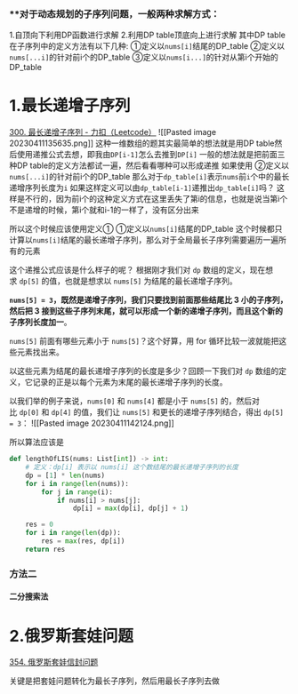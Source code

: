 ### **对于动态规划的子序列问题，一般两种求解方式：
1.自顶向下利用DP函数进行求解
2.利用DP table顶底向上进行求解
	其中DP table在子序列中的定义方法有以下几种:
	①定义以`nums[i]`结尾的DP_table
	②定义以`nums[...i]`的针对前i个的DP_table
	③定义以`nums[i...]`的针对从第i个开始的DP_table

# 1.最长递增子序列
[300. 最长递增子序列 - 力扣（Leetcode）](https://leetcode.cn/problems/longest-increasing-subsequence/)
![[Pasted image 20230411135635.png]]
这种一维数组的题其实最简单的想法就是用DP table然后使用递推公式去想，即我由`DP[i-1]`怎么去推到`DP[i]`
一般的想法就是把前面三种DP table的定义方法都试一遍，然后看看哪种可以形成递推
如果使用
②定义以`nums[...i]`的针对前i个的DP_table
那么对于`dp_table[i]`表示`nums`前`i`个中的最长递增序列长度为`i`
如果这样定义可以由`dp_table[i-1]`递推出`dp_table[i]`吗？
这样是不行的，因为前i个的这种定义方式在这里丢失了第i的信息，也就是说当第i个不是递增的时候，第i个就和i-1的一样了，没有区分出来

所以这个时候应该使用定义①
①定义以`nums[i]`结尾的DP_table
这个时候都只计算以`nums[i]`结尾的最长递增子序列，那么对于全局最长子序列需要遍历一遍所有的元素

这个递推公式应该是什么样子的呢？
根据刚才我们对 `dp` 数组的定义，现在想求 `dp[5]` 的值，也就是想求以 `nums[5]` 为结尾的最长递增子序列。

**`nums[5] = 3`，既然是递增子序列，我们只要找到前面那些结尾比 3 小的子序列，然后把 3 接到这些子序列末尾，就可以形成一个新的递增子序列，而且这个新的子序列长度加一**。

`nums[5]` 前面有哪些元素小于 `nums[5]`？这个好算，用 for 循环比较一波就能把这些元素找出来。

以这些元素为结尾的最长递增子序列的长度是多少？回顾一下我们对 `dp` 数组的定义，它记录的正是以每个元素为末尾的最长递增子序列的长度。

以我们举的例子来说，`nums[0]` 和 `nums[4]` 都是小于 `nums[5]` 的，然后对比 `dp[0]` 和 `dp[4]` 的值，我们让 `nums[5]` 和更长的递增子序列结合，得出 `dp[5] = 3`：
![[Pasted image 20230411142124.png]]

所以算法应该是
```python
def lengthOfLIS(nums: List[int]) -> int:
    # 定义：dp[i] 表示以 nums[i] 这个数结尾的最长递增子序列的长度
    dp = [1] * len(nums)
    for i in range(len(nums)):
        for j in range(i):
            if nums[i] > nums[j]:
                dp[i] = max(dp[i], dp[j] + 1) 

    res = 0
    for i in range(len(dp)):
        res = max(res, dp[i])
    return res
```
### 方法二
#### 二分搜索法





# 2.俄罗斯套娃问题

[354. 俄罗斯套娃信封问题](https://leetcode.cn/problems/russian-doll-envelopes/)

关键是把套娃问题转化为最长子序列，然后用最长子序列去做